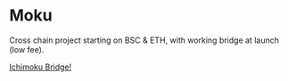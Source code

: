 # Moku

Cross chain project starting on BSC & ETH, with working bridge at launch (low fee).

[Ichimoku Bridge!](https://ichimokubridge.com/)
